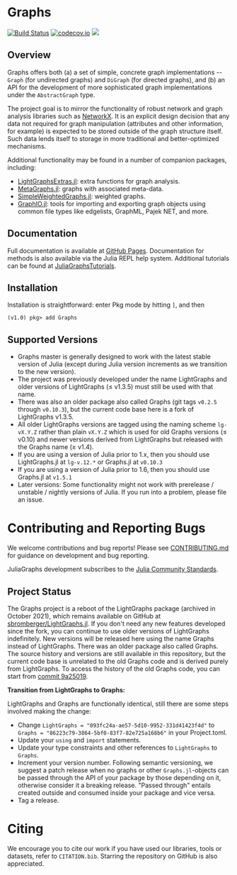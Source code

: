 # Graphs

[![Build Status](https://github.com/JuliaGraphs/Graphs.jl/actions/workflows/ci.yml/badge.svg?branch=master)](https://github.com/JuliaGraphs/Graphs.jl/actions/workflows/ci.yml?query=branch%3Amaster)
[![codecov.io](http://codecov.io/github/JuliaGraphs/Graphs.jl/coverage.svg?branch=master)](http://codecov.io/github/JuliaGraphs/Graphs.jl?branch=master)
[![](https://img.shields.io/badge/docs-latest-blue.svg)](https://juliagraphs.org/Graphs.jl/dev/)

## Overview 

Graphs offers both (a) a set of simple, concrete graph implementations -- `Graph`
(for undirected graphs) and `DiGraph` (for directed graphs), and (b) an API for
the development of more sophisticated graph implementations under the `AbstractGraph`
type.

The project goal is to mirror the functionality of robust network and graph
analysis libraries such as [NetworkX](http://networkx.github.io). It is an explicit design
decision that any data not required for graph manipulation (attributes and
other information, for example) is expected to be stored outside of the graph
structure itself. Such data lends itself to storage in more traditional and
better-optimized mechanisms.

Additional functionality may be found in a number of companion packages, including:
  * [LightGraphsExtras.jl](https://github.com/JuliaGraphs/LightGraphsExtras.jl):
  extra functions for graph analysis.
  * [MetaGraphs.jl](https://github.com/JuliaGraphs/MetaGraphs.jl): graphs with
  associated meta-data.
  * [SimpleWeightedGraphs.jl](https://github.com/JuliaGraphs/SimpleWeightedGraphs.jl):
  weighted graphs.
  * [GraphIO.jl](https://github.com/JuliaGraphs/GraphIO.jl): tools for importing
  and exporting graph objects using common file types like edgelists, GraphML,
  Pajek NET, and more.

## Documentation
Full documentation is available at [GitHub Pages](https://juliagraphs.org/Graphs.jl/dev/).
Documentation for methods is also available via the Julia REPL help system.
Additional tutorials can be found at [JuliaGraphsTutorials](https://github.com/JuliaGraphs/JuliaGraphsTutorials).

## Installation
Installation is straightforward: enter Pkg mode by hitting `]`, and then
```julia-repl
(v1.0) pkg> add Graphs
```

## Supported Versions
* Graphs master is generally designed to work with the latest stable version of Julia (except during Julia version increments as we transition to the new version).
* The project was previously developed under the name LightGraphs and older versions of LightGraphs (≤ v1.3.5) must still be used with that name.
* There was also an older package also called Graphs (git tags `v0.2.5` through `v0.10.3`), but the current code base here is a fork of LightGraphs v1.3.5.
* All older LightGraphs versions are tagged using the naming scheme `lg-vX.Y.Z` rather than plain `vX.Y.Z` which is used for old Graphs versions (≤ v0.10) and newer versions derived from LightGraphs but released with the Graphs name (≥ v1.4).
* If you are using a version of Julia prior to 1.x, then you should use LightGraphs.jl at `lg-v.12.*` or Graphs.jl at `v0.10.3`
* If you are using a version of Julia prior to 1.6, then you should use Graphs.jl at `v1.5.1`
* Later versions: Some functionality might not work with prerelease / unstable / nightly versions of Julia. If you run into a problem, please file an issue.

# Contributing and Reporting Bugs
We welcome contributions and bug reports! Please see [CONTRIBUTING.md](https://github.com/JuliaGraphs/Graphs.jl/blob/master/CONTRIBUTING.md)
for guidance on development and bug reporting.

JuliaGraphs development subscribes to the [Julia Community Standards](https://julialang.org/community/standards/).

## Project Status

The Graphs project is a reboot of the LightGraphs
package (archived in October 2021), which remains available on GitHub at
[sbromberger/LightGraphs.jl](https://github.com/sbromberger/LightGraphs.jl). If
you don't need any new features developed since the fork, you can continue to
use older versions of LightGraphs indefinitely. New versions will be released
here using the name Graphs instead of LightGraphs. There was an older package
also called Graphs. The source history and versions are still available in
this repository, but the current code base is unrelated to the old Graphs code
and is derived purely from LightGraphs. To access the history of the old Graphs code,
you can start from [commit 9a25019](https://github.com/JuliaGraphs/Graphs.jl/commit/9a2501948053f60c630caf9d4fb257e689629041).

**Transition from LightGraphs to Graphs:**

LightGraphs and Graphs are functionally identical, still there are some steps involved making the change:

* Change `LightGraphs = "093fc24a-ae57-5d10-9952-331d41423f4d"` to `Graphs = "86223c79-3864-5bf0-83f7-82e725a168b6"` in your Project.toml. 
* Update your `using` and `import` statements.
* Update your type constraints and other references to `LightGraphs` to `Graphs`.
* Increment your version number. Following semantic versioning, we suggest a patch release when no graphs or other `Graphs.jl`-objects can be passed through the API of your package by those depending on it, otherwise consider it a breaking release. "Passed through" entails created outside and consumed inside your package and vice versa.
* Tag a release.

# Citing

We encourage you to cite our work if you have used our libraries, tools or datasets, refer to `CITATION.bib`.
Starring the repository on GitHub is also appreciated.

